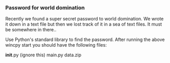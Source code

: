 ### Password for world domination

Recently we found a super secret password to world domination. We wrote it down in a text file but then we lost track of it in a sea of text files. It must be somewhere in there..

Use Python's standard library to find the password. After running the above wincpy start you should have the following files:

__init__.py (ignore this)
main.py
data.zip
